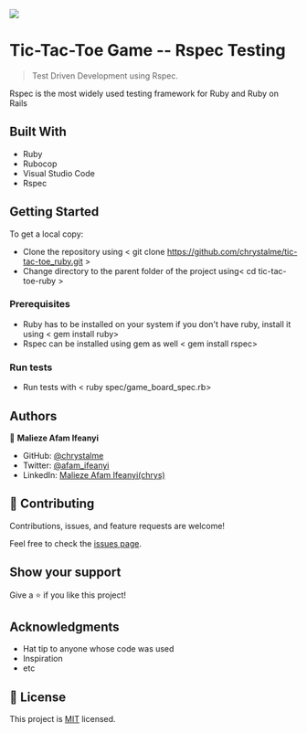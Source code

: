 ![](https://img.shields.io/badge/Microverse-blueviolet)

# Tic-Tac-Toe Game -- Rspec Testing

> Test Driven Development using Rspec. 

Rspec is the most widely used testing framework for Ruby and Ruby on Rails

## Built With

- Ruby
- Rubocop
- Visual Studio Code
- Rspec


## Getting Started

To get a local copy:
  - Clone the repository using < git clone https://github.com/chrystalme/tic-tac-toe_ruby.git >
  - Change directory to the parent folder of the project using< cd tic-tac-toe-ruby >
 

### Prerequisites

  - Ruby has to be installed on your system if you don't have ruby, install it using < gem install ruby>
  - Rspec can be installed using gem as well < gem install rspec>

### Run tests
 - Run tests with < ruby spec/game_board_spec.rb>


## Authors

👤 **Malieze Afam Ifeanyi**

- GitHub: [@chrystalme](https://github.com/chrystalme)
- Twitter: [@afam_ifeanyi](https://twitter.com/afam_ifeanyi)
- LinkedIn: [Malieze Afam Ifeanyi(chrys)](https://linkedin.com/afam-chrys)

## 🤝 Contributing

Contributions, issues, and feature requests are welcome!

Feel free to check the [issues page](https://github.com/chrystalme/tic-tac-toe_ruby/issues).

## Show your support

Give a ⭐️ if you like this project!

## Acknowledgments

- Hat tip to anyone whose code was used
- Inspiration
- etc

## 📝 License

This project is [MIT](https://mit-license.org/) licensed.
